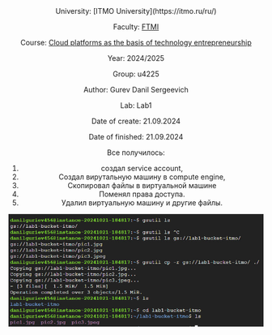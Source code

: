 
<div align="center">
University: [ITMO University](https://itmo.ru/ru/)

Faculty: [FTMI](https://ftmi.itmo.ru/)

Course: [Cloud platforms as the basis of technology entrepreneurship](https://itmo-ict-faculty.github.io/cloud-platforms-as-the-basis-of-technology-entrepreneurship/) 

Year: 2024/2025

Group: u4225

Author: Gurev Danil Sergeevich

Lab: Lab1

Date of create: 21.09.2024

Date of finished: 21.09.2024

Все получилось: 
1. создал service account,
2. Создал вирутальную машину в compute engine,
3. Скопировал файлы в виртуальной машине
4. Поменял права доступа.
5. Удалил виртуальную машину и другие файлы.

![my-photo1./photo1.jpg](/lab1/photo1.jpg)
</div>
